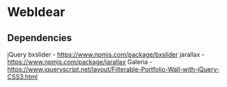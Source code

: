 # WebIdear

## Dependencies
jQuery
bxslider - https://www.npmjs.com/package/bxslider
jarallax - https://www.npmjs.com/package/jarallax
Galeria - https://www.jqueryscript.net/layout/Filterable-Portfolio-Wall-with-jQuery-CSS3.html

